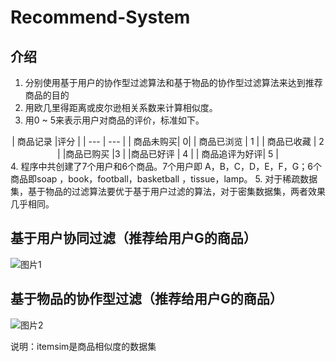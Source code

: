 # Recommend-System
## 介绍
1. 分别使用基于用户的协作型过滤算法和基于物品的协作型过滤算法来达到推荐商品的目的
2. 用欧几里得距离或皮尔逊相关系数来计算相似度。
3. 用0 ~ 5来表示用户对商品的评价，标准如下。
<center>| 商品记录 |评分 |
| --- | --- |
|  商品未购买|  0|
|  商品已浏览 | 1 |
| 商品已收藏 | 2 |
|商品已购买   |3  |
|商品已好评   | 4 |
|  商品追评为好评| 5 |</center>
4. 程序中共创建了7个用户和6个商品。7个用户即 A，B，C，D，E，F，G；6个商品即soap ，book，football，basketball ，tissue，lamp。
5. 对于稀疏数据集，基于物品的过滤算法要优于基于用户过滤的算法，对于密集数据集，两者效果几乎相同。

## 基于用户协同过滤（推荐给用户G的商品）
![图片1](https://github.com/qiwang067/MarkdownPhotos/blob/master/%E6%8E%A8%E8%8D%90%E7%B3%BB%E7%BB%9F1.png)

## 基于物品的协作型过滤（推荐给用户G的商品）
![图片2](https://github.com/qiwang067/MarkdownPhotos/blob/master/%E6%8E%A8%E8%8D%90%E7%B3%BB%E7%BB%9F2.png)

说明：itemsim是商品相似度的数据集

